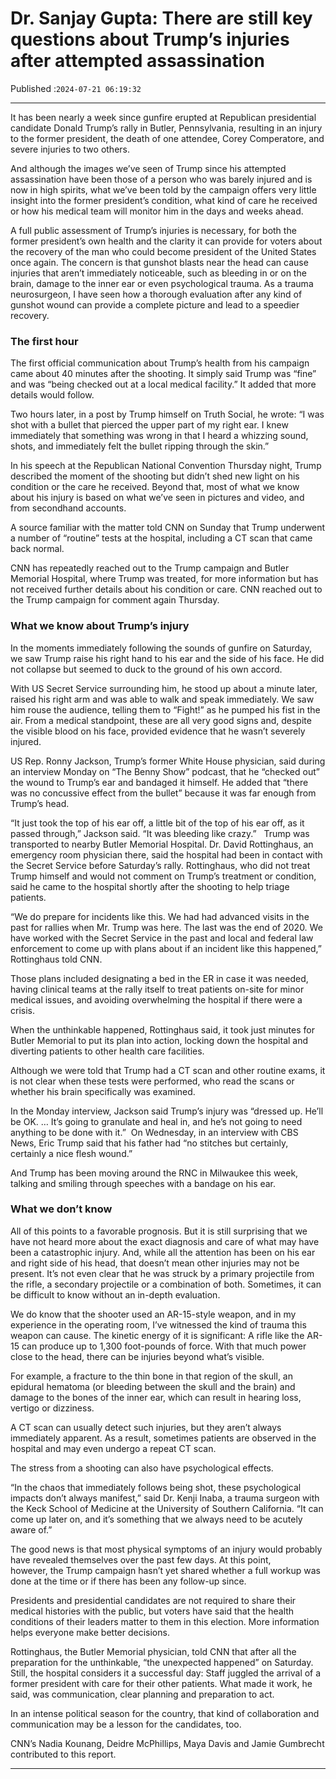 # Dr. Sanjay Gupta: There are still key questions about Trump’s injuries after attempted assassination

Published :`2024-07-21 06:19:32`

---

It has been nearly a week since gunfire erupted at Republican presidential candidate Donald Trump’s rally in Butler, Pennsylvania, resulting in an injury to the former president, the death of one attendee, Corey Comperatore, and severe injuries to two others.

And although the images we’ve seen of Trump since his attempted assassination have been those of a person who was barely injured and is now in high spirits, what we’ve been told by the campaign offers very little insight into the former president’s condition, what kind of care he received or how his medical team will monitor him in the days and weeks ahead.

A full public assessment of Trump’s injuries is necessary, for both the former president’s own health and the clarity it can provide for voters about the recovery of the man who could become president of the United States once again. The concern is that gunshot blasts near the head can cause injuries that aren’t immediately noticeable, such as bleeding in or on the brain, damage to the inner ear or even psychological trauma. As a trauma neurosurgeon, I have seen how a thorough evaluation after any kind of gunshot wound can provide a complete picture and lead to a speedier recovery.

### The first hour

The first official communication about Trump’s health from his campaign came about 40 minutes after the shooting. It simply said Trump was “fine” and was “being checked out at a local medical facility.” It added that more details would follow.

Two hours later, in a post by Trump himself on Truth Social, he wrote: “I was shot with a bullet that pierced the upper part of my right ear. I knew immediately that something was wrong in that I heard a whizzing sound, shots, and immediately felt the bullet ripping through the skin.”

In his speech at the Republican National Convention Thursday night, Trump described the moment of the shooting but didn’t shed new light on his condition or the care he received. Beyond that, most of what we know about his injury is based on what we’ve seen in pictures and video, and from secondhand accounts.

A source familiar with the matter told CNN on Sunday that Trump underwent a number of “routine” tests at the hospital, including a CT scan that came back normal.

CNN has repeatedly reached out to the Trump campaign and Butler Memorial Hospital, where Trump was treated, for more information but has not received further details about his condition or care. CNN reached out to the Trump campaign for comment again Thursday.

### What we know about Trump’s injury

In the moments immediately following the sounds of gunfire on Saturday, we saw Trump raise his right hand to his ear and the side of his face. He did not collapse but seemed to duck to the ground of his own accord.

With US Secret Service surrounding him, he stood up about a minute later, raised his right arm and was able to walk and speak immediately. We saw him rouse the audience, telling them to “Fight!” as he pumped his fist in the air. From a medical standpoint, these are all very good signs and, despite the visible blood on his face, provided evidence that he wasn’t severely injured.

US Rep. Ronny Jackson, Trump’s former White House physician, said during an interview Monday on “The Benny Show” podcast, that he “checked out” the wound to Trump’s ear and bandaged it himself. He added that “there was no concussive effect from the bullet” because it was far enough from Trump’s head.

“It just took the top of his ear off, a little bit of the top of his ear off, as it passed through,” Jackson said. “It was bleeding like crazy.”   Trump was transported to nearby Butler Memorial Hospital. Dr. David Rottinghaus, an emergency room physician there, said the hospital had been in contact with the Secret Service before Saturday’s rally. Rottinghaus, who did not treat Trump himself and would not comment on Trump’s treatment or condition, said he came to the hospital shortly after the shooting to help triage patients.

“We do prepare for incidents like this. We had had advanced visits in the past for rallies when Mr. Trump was here. The last was the end of 2020. We have worked with the Secret Service in the past and local and federal law enforcement to come up with plans about if an incident like this happened,” Rottinghaus told CNN.

Those plans included designating a bed in the ER in case it was needed, having clinical teams at the rally itself to treat patients on-site for minor medical issues, and avoiding overwhelming the hospital if there were a crisis.

When the unthinkable happened, Rottinghaus said, it took just minutes for Butler Memorial to put its plan into action, locking down the hospital and diverting patients to other health care facilities.

Although we were told that Trump had a CT scan and other routine exams, it is not clear when these tests were performed, who read the scans or whether his brain specifically was examined.

In the Monday interview, Jackson said Trump’s injury was “dressed up. He’ll be OK. … It’s going to granulate and heal in, and he’s not going to need anything to be done with it.”  On Wednesday, in an interview with CBS News, Eric Trump said that his father had “no stitches but certainly, certainly a nice flesh wound.”

And Trump has been moving around the RNC in Milwaukee this week, talking and smiling through speeches with a bandage on his ear.

### What we don’t know

All of this points to a favorable prognosis. But it is still surprising that we have not heard more about the exact diagnosis and care of what may have been a catastrophic injury. And, while all the attention has been on his ear and right side of his head, that doesn’t mean other injuries may not be present. It’s not even clear that he was struck by a primary projectile from the rifle, a secondary projectile or a combination of both. Sometimes, it can be difficult to know without an in-depth evaluation.

We do know that the shooter used an AR-15-style weapon, and in my experience in the operating room, I’ve witnessed the kind of trauma this weapon can cause. The kinetic energy of it is significant: A rifle like the AR-15 can produce up to 1,300 foot-pounds of force. With that much power close to the head, there can be injuries beyond what’s visible.

For example, a fracture to the thin bone in that region of the skull, an epidural hematoma (or bleeding between the skull and the brain) and damage to the bones of the inner ear, which can result in hearing loss, vertigo or dizziness.

A CT scan can usually detect such injuries, but they aren’t always immediately apparent. As a result, sometimes patients are observed in the hospital and may even undergo a repeat CT scan.

The stress from a shooting can also have psychological effects.

“In the chaos that immediately follows being shot, these psychological impacts don’t always manifest,” said Dr. Kenji Inaba, a trauma surgeon with the Keck School of Medicine at the University of Southern California. “It can come up later on, and it’s something that we always need to be acutely aware of.”

The good news is that most physical symptoms of an injury would probably have revealed themselves over the past few days. At this point, however, the Trump campaign hasn’t yet shared whether a full workup was done at the time or if there has been any follow-up since.

Presidents and presidential candidates are not required to share their medical histories with the public, but voters have said that the health conditions of their leaders matter to them in this election. More information helps everyone make better decisions.

Rottinghaus, the Butler Memorial physician, told CNN that after all the preparation for the unthinkable, “the unexpected happened” on Saturday. Still, the hospital considers it a successful day: Staff juggled the arrival of a former president with care for their other patients. What made it work, he said, was communication, clear planning and preparation to act.

In an intense political season for the country, that kind of collaboration and communication may be a lesson for the candidates, too.

CNN’s Nadia Kounang, Deidre McPhillips, Maya Davis and Jamie Gumbrecht contributed to this report.

---

